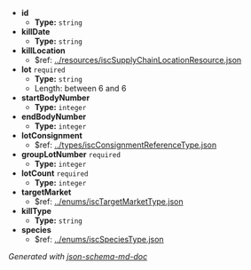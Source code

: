  - <b id="#/properties/id">id</b>
	 - **Type:** `string`
 - <b id="#/properties/killDate">killDate</b>
	 - **Type:** `string`
 - <b id="#/properties/killLocation">killLocation</b>
	 - &#36;ref: [../resources/iscSupplyChainLocationResource.json](#..resourcesiscsupplychainlocationresource.json)
 - <b id="#/properties/lot">lot</b> `required`
	 - **Type:** `string`
	 - Length: between 6 and 6
 - <b id="#/properties/startBodyNumber">startBodyNumber</b>
	 - **Type:** `integer`
 - <b id="#/properties/endBodyNumber">endBodyNumber</b>
	 - **Type:** `integer`
 - <b id="#/properties/lotConsignment">lotConsignment</b>
	 - &#36;ref: [../types/iscConsignmentReferenceType.json](#..typesiscconsignmentreferencetype.json)
 - <b id="#/properties/groupLotNumber">groupLotNumber</b> `required`
	 - **Type:** `integer`
 - <b id="#/properties/lotCount">lotCount</b> `required`
	 - **Type:** `integer`
 - <b id="#/properties/targetMarket">targetMarket</b>
	 - &#36;ref: [../enums/iscTargetMarketType.json](#..enumsisctargetmarkettype.json)
 - <b id="#/properties/killType">killType</b>
	 - **Type:** `string`
 - <b id="#/properties/species">species</b>
	 - &#36;ref: [../enums/iscSpeciesType.json](#..enumsiscspeciestype.json)

_Generated with [json-schema-md-doc](https://brianwendt.github.io/json-schema-md-doc/)_